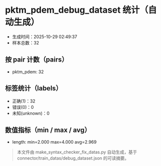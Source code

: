 # pktm_pdem_debug_dataset 统计（自动生成）

- 生成时间：2025-10-29 02:49:37
- 样本总数：32

## 按 pair 计数（pairs）
- pktm_pdem: 32

## 标签统计（labels）
- 正确(1)：32
- 错误(0)：0
- 未知(unknown)：0

## 数值指标（min / max / avg）
- length: min=2.000 max=4.000 avg=2.969

> 本文件由 make_syntax_checker_fix_datas.py 自动生成，基于 connector/train_datas/debug_dataset.json 的可读摘要。